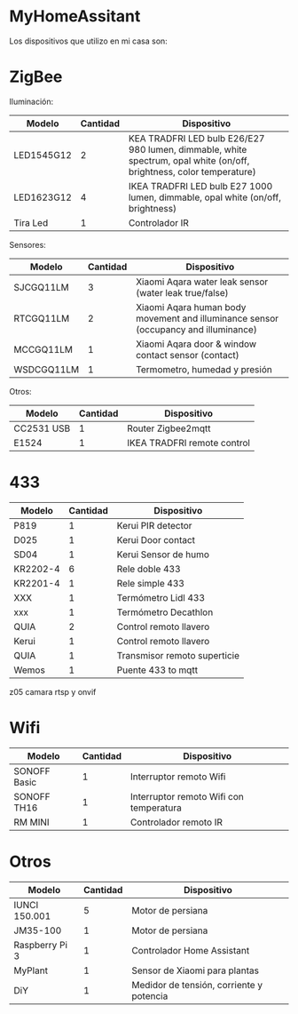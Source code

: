 # MyHomeAssitant
Los dispositivos que utilizo en mi casa son:

# ZigBee

Iluminación:

| Modelo |Cantidad |Dispositivo |
| ------ | ------- |------------|
|  LED1545G12  |2 |  KEA TRADFRI LED bulb E26/E27 980 lumen, dimmable, white spectrum, opal white (on/off, brightness, color temperature) |
| LED1623G12| 4|IKEA TRADFRI LED bulb E27 1000 lumen, dimmable, opal white (on/off, brightness)|
| Tira Led|1|Controlador IR|

Sensores:

| Modelo |Cantidad |Dispositivo |
| ------ | ------- |------------|
|SJCGQ11LM|3|Xiaomi Aqara water leak sensor (water leak true/false)|
|RTCGQ11LM|2|Xiaomi Aqara human body movement and illuminance sensor (occupancy and illuminance)|
|MCCGQ11LM|1|Xiaomi Aqara door & window contact sensor (contact)|
|WSDCGQ11LM|1|Termometro, humedad y presión|

Otros:

| Modelo |Cantidad |Dispositivo |
| ------ | ------- |------------|
|CC2531 USB|1|Router Zigbee2mqtt|
|E1524|1|IKEA TRADFRI remote control|


# 433

| Modelo |Cantidad |Dispositivo |
| ------ | ------- |------------|
|P819|1|Kerui PIR detector|
|D025|1|Kerui Door contact|
|SD04|1|Kerui Sensor de humo|
|KR2202-4|6| Rele doble 433|
|KR2201-4|1| Rele simple 433|
|XXX|1|Termómetro Lidl 433|
|xxx|1|Termómetro Decathlon|
|QUIA|2|Control remoto llavero|
|Kerui|1|Control remoto llavero|
|QUIA|1|Transmisor remoto superticie|
|Wemos|1|Puente 433 to mqtt|

z05 camara rtsp y onvif

# Wifi
| Modelo |Cantidad |Dispositivo |
| ------ | ------- |------------|
|SONOFF Basic|1|Interruptor remoto Wifi|
|SONOFF TH16|1|Interruptor remoto Wifi con temperatura|
|RM MINI|1|Controlador remoto IR|


# Otros

| Modelo |Cantidad |Dispositivo |
| ------ | ------- |------------|
|IUNCI 150.001 |5|Motor de persiana|
|JM35-100|1|Motor de persiana|
|Raspberry Pi 3|1|Controlador Home Assistant|
|MyPlant|1|Sensor de Xiaomi para plantas|
|DiY|1|Medidor de tensión, corriente y potencia|

